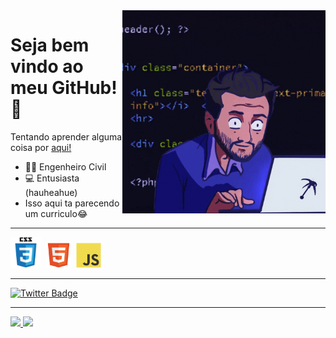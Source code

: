 <img src = "dev__img.gif" width = "325px" align = "right">

# Seja bem vindo ao meu GitHub!🙌
Tentando aprender alguma coisa por [aqui!](https://github.com/thalesrz)

- 🧑‍🔬 Engenheiro Civil
- 💻 Entusiasta (hauheahue)
- Isso aqui ta parecendo um curriculo😂

---

<div>
<img src ="https://github.com/devicons/devicon/blob/master/icons/css3/css3-original-wordmark.svg" title="CSS" alt="CSS" width="49" height="49"/>&nbsp;
<img src="https://github.com/devicons/devicon/blob/master/icons/html5/html5-original.svg" title="HTML5" alt="HTML" width="40" height="40"/>&nbsp;
<img src="https://github.com/devicons/devicon/blob/master/icons/javascript/javascript-original.svg" title="JavaScript" alt="JavaScript" width="40" height="40"/>&nbsp;
</div>

---

<div id="badges">
<a href = "https://github.com/thalesrz">
<img src="https://img.shields.io/twitter/follow/thalesousa?style=social" alt="Twitter Badge"/>

---
<div align = "left">
<img height = "150em" src="https://github-readme-stats.vercel.app/api/top-langs/?username=thalesrz&show_icons=true&theme=nightowl&count_private=true"/>
<img height = "150em" src="https://github-readme-stats.vercel.app/api?username=thalesrz&show_icons=true&show_icons=true&theme=nightowl&count_private=true"/>
</div>
